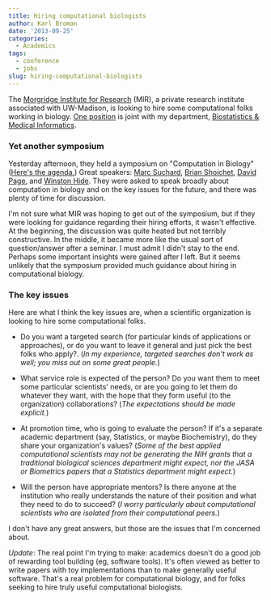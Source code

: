 ```yaml
---
title: Hiring computational biologists
author: Karl Broman
date: '2013-09-25'
categories:
  - Academics
tags:
  - conference
  - jobs
slug: hiring-computational-biologists
---
```


The [Morgridge Institute for Research](http://discovery.wisc.edu/home/morgridge/morgridge.cmsx) (MIR), a private research institute associated with UW-Madison, is looking to hire some computational folks working in biology. [One position](http://www.biostat.wisc.edu/About/Jobs/adPLV77619.pdf) is joint with my department,  [Biostatistics & Medical Informatics](http://www.biostat.wisc.edu).

### Yet another symposium

Yesterday afternoon, they held a symposium on "Computation in Biology" ([Here's the agenda.](http://kbroman.files.wordpress.com/2013/09/computation-in-biology-agenda.pdf)) Great speakers: [Marc Suchard](http://faculty.biomath.ucla.edu/msuchard/), [Brian Shoichet](http://shoichetlab.compbio.ucsf.edu/), [David Page](http://pages.cs.wisc.edu/~dpage/), and [Winston Hide](http://www.hsph.harvard.edu/winston-hide/). They were asked to speak broadly about computation in biology and on the key issues for the future, and there was plenty of time for discussion.

I'm not sure what MIR was hoping to get out of the symposium, but if they were looking for guidance regarding their hiring efforts, it wasn't effective. At the beginning, the discussion was quite heated but not terribly constructive. In the middle, it became more like the usual sort of question/answer after a seminar. I must admit I didn't stay to the end. Perhaps some important insights were gained after I left. But it seems unlikely that the symposium provided much guidance about hiring in computational biology.

### The key issues

Here are what I think the key issues are, when a scientific organization is looking to hire some computational folks.

  * Do you want a targeted search (for particular kinds of applications or approaches), or do you want to leave it general and just pick the best folks who apply?. (_In my experience, targeted searches don't work as well; you miss out on some great people._)

  * What service role is expected of the person? Do you want them to meet some particular scientists' needs, or are you going to let them do whatever they want, with the hope that they form useful (to the organization) collaborations? (_The expectations should be made explicit._)

  * At promotion time, who is going to evaluate the person? If it's a separate academic department (say, Statistics, or maybe Biochemistry), do they share your organization's values? (_Some of the best applied computational scientists may not be generating the NIH grants that a traditional biological sciences department might expect, nor the JASA or Biometrics papers that a Statistics department might expect._)

  * Will the person have appropriate mentors? Is there anyone at the institution who really understands the nature of their position and what they need to do to succeed? (_I worry particularly about computational scientists who are isolated from their computational peers._)

I don't have any great answers, but those are the issues that I'm concerned about.

_Update_: The real point I'm trying to make: academics doesn't do a good job of rewarding tool building (eg, software tools). It's often viewed as better to write papers with toy implementations than to make generally useful software. That's a real problem for computational biology, and for folks seeking to hire truly useful computational biologists.

